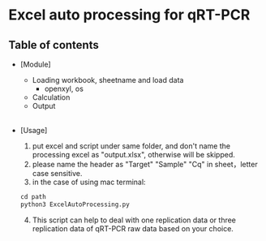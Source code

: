 # Excel auto processing for qRT-PCR
## Table of contents
 * [Module]<br>
    * Loading workbook, sheetname and load data<br>
       * openxyl, os
    * Calculation<br>
    * Output<br><br>
    
 * [Usage]
    1. put excel and script under same folder, and don't name the processing excel as "output.xlsx", otherwise will be skipped.
    2. please name the header as "Target" "Sample" "Cq" in sheet，letter case sensitive. 
    3. in the case of using mac terminal:
    ```python
    cd path
    python3 ExcelAutoProcessing.py
    ```
    4. This script can help to deal with one replication data or three replication data of qRT-PCR raw data based on your choice. 
   
